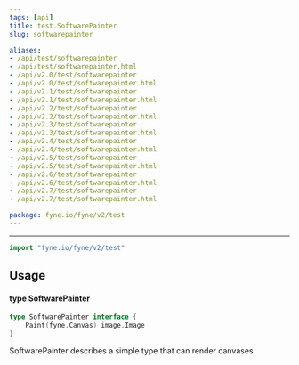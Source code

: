 ```yaml
---
tags: [api]
title: test.SoftwarePainter
slug: softwarepainter

aliases:
- /api/test/softwarepainter
- /api/test/softwarepainter.html
- /api/v2.0/test/softwarepainter
- /api/v2.0/test/softwarepainter.html
- /api/v2.1/test/softwarepainter
- /api/v2.1/test/softwarepainter.html
- /api/v2.2/test/softwarepainter
- /api/v2.2/test/softwarepainter.html
- /api/v2.3/test/softwarepainter
- /api/v2.3/test/softwarepainter.html
- /api/v2.4/test/softwarepainter
- /api/v2.4/test/softwarepainter.html
- /api/v2.5/test/softwarepainter
- /api/v2.5/test/softwarepainter.html
- /api/v2.6/test/softwarepainter
- /api/v2.6/test/softwarepainter.html
- /api/v2.7/test/softwarepainter
- /api/v2.7/test/softwarepainter.html

package: fyne.io/fyne/v2/test
---
```



---
```go
import "fyne.io/fyne/v2/test"
```

## Usage

#### type SoftwarePainter

```go
type SoftwarePainter interface {
	Paint(fyne.Canvas) image.Image
}
```

SoftwarePainter describes a simple type that can render canvases
